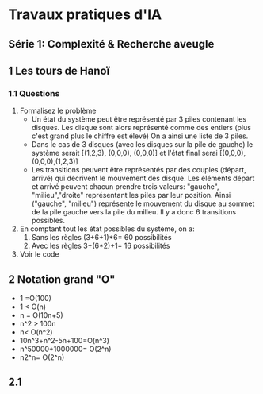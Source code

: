 Travaux pratiques d'IA
======================

## Série 1: Complexité & Recherche aveugle

## 1 Les tours de Hanoï

### 1.1 Questions
1. Formalisez le problème  
	* Un état du système peut être représenté par 3 piles contenant les disques. Les disque sont alors représenté comme des entiers (plus c'est grand plus le chiffre est élevé) On a ainsi une liste de 3 piles.   
	* Dans le cas de 3 disques (avec les disques sur la pile de gauche) le système serait [(1,2,3), (0,0,0), (0,0,0)] et l'état final serai [(0,0,0),(0,0,0),(1,2,3)]  
	* Les transitions peuvent être représentés par des couples (départ, arrivé) qui décrivent le mouvement des disque. Les éléments départ et arrivé peuvent chacun prendre trois valeurs: "gauche", "milieu","droite" représentant les piles par leur position. Ainsi ("gauche", "milieu") représente le mouvement du disque au sommet de la pile gauche vers la pile du milieu. Il y a donc 6 transitions possibles.  
2. En comptant tout les état possibles du système, on a:  
	1. Sans les règles (3+6+1)*6= 60 possibilités  
	2. Avec les règles 3+(6*2)+1= 16 possibilités  
3. Voir le code  

## 2 Notation grand "O"
* 1 =O(100)
* 1 < O(n)
* n = O(10n+5)
* n^2 > 100n
* n< O(n^2)
* 10n^3+n^2-5n+100=O(n^3)
* n^50000+1000000= O(2^n)
* n2^n= O(2^n)

## 2.1 
